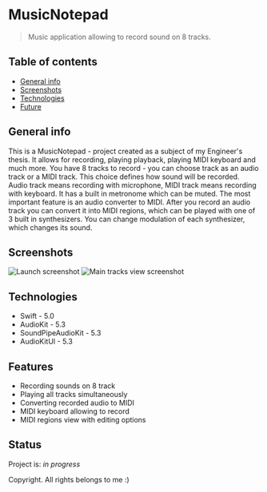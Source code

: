 # MusicNotepad
> Music application allowing to record sound on 8 tracks. 

## Table of contents
* [General info](#general-info)
* [Screenshots](#screenshots)
* [Technologies](#technologies)
* [Future](#future)

## General info
This is a MusicNotepad - project created as a subject of my Engineer's thesis. 
It allows for recording, playing playback, playing MIDI keyboard and much more.
You have 8 tracks to record - you can choose track as an audio track or a MIDI track. This choice defines how sound will be recorded. Audio track means recording with microphone, MIDI track means recording with keyboard. 
It has a built in metronome which can be muted.
The most important feature is an audio converter to MIDI. After you record an audio track you can convert it into MIDI regions, which can be played with one of 3 built in synthesizers. 
You can change modulation of each synthesizer, which changes its sound. 

## Screenshots
![Launch screenshot](Screenshots/screenshot1.PNG)
![Main tracks view screenshot](Screenshots/screenshot2.PNG)

## Technologies
* Swift - 5.0
* AudioKit - 5.3
* SoundPipeAudioKit - 5.3
* AudioKitUI - 5.3

## Features
* Recording sounds on 8 track 
* Playing all tracks simultaneously
* Converting recorded audio to MIDI
* MIDI keyboard allowing to record
* MIDI regions view with editing options

## Status
Project is: _in progress_

Copyright. All rights belongs to me :) 
